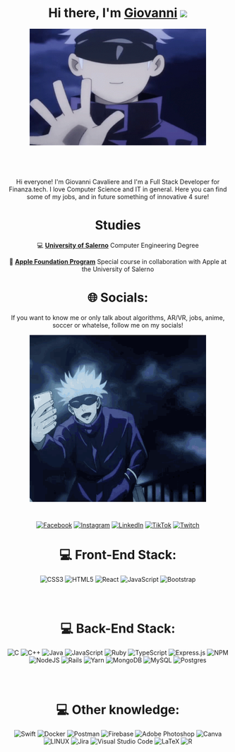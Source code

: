 <div align="center">
   <h1>Hi there, I'm <a href ="https://github.com/giovannicavaliere3">Giovanni</a> <img src="https://media.giphy.com/media/hvRJCLFzcasrR4ia7z/giphy.gif" width="25px"> </h1>

<div align="center">
<img hight="300" width="400" alt="GIF" align="center" style = "padding-bottom: 30px" src="assets/gojo-hello.gif">
</div>
<p style="padding-top: 30px">Hi everyone! I'm Giovanni Cavaliere and I'm a Full Stack Developer for Finanza.tech. I love Computer Science and IT in general. Here you can find some of my jobs, and in future something of innovative 4 sure!
</p>

<h1>Studies</h1>

:computer: [**University of Salerno**][ur] Computer Engineering Degree

:apple: [**Apple Foundation Program**][af] Special course in collaboration with Apple at the University of Salerno

[ur]: https://rochester.edu
[af]: http://www.applefoundationprogram.unisa.it/

<h1> 🌐 Socials: </h1>

<p >If you want to know me or only talk about algorithms, AR/VR, jobs, anime, soccer or whatelse, follow me on my socials! </p>
<div align="center">
<img hight="300" width="400" alt="GIF" align="center" style = "padding-bottom: 30px" src="assets/gojo-foto.gif">

[![Facebook](https://img.shields.io/badge/Facebook-%231877F2.svg?logo=Facebook&logoColor=white)](https://www.facebook.com/gionny.s.cavaliere/) [![Instagram](https://img.shields.io/badge/Instagram-%23E4405F.svg?logo=Instagram&logoColor=white)](https://www.instagram.com/giovannicavaliere3/?hl=it) [![LinkedIn](https://img.shields.io/badge/LinkedIn-%230077B5.svg?logo=linkedin&logoColor=white)](www.linkedin.com/in/giovanni-cavaliere-20b486184) [![TikTok](https://img.shields.io/badge/TikTok-%23000000.svg?logo=TikTok&logoColor=white)](https://tiktok.com/@Jotaro97) [![Twitch](https://img.shields.io/badge/Twitch-%239146FF.svg?logo=Twitch&logoColor=white)](https://twitch.tv/Jotaro97)

</div>

<div style = "padding-bottom: 30px">

# 💻 Front-End Stack:

![CSS3](https://img.shields.io/badge/css3-%231572B6.svg?style=for-the-badge&logo=css3&logoColor=white) ![HTML5](https://img.shields.io/badge/html5-%23E34F26.svg?style=for-the-badge&logo=html5&logoColor=white) ![React](https://img.shields.io/badge/react-%2320232a.svg?style=for-the-badge&logo=react&logoColor=%2361DAFB)
![JavaScript](https://img.shields.io/badge/javascript-%23323330.svg?style=for-the-badge&logo=javascript&logoColor=%23F7DF1E) ![Bootstrap](https://img.shields.io/badge/bootstrap-%23563D7C.svg?style=for-the-badge&logo=bootstrap&logoColor=white)

</div>

<div style = "padding-bottom: 30px">

# 💻 Back-End Stack:

![C](https://img.shields.io/badge/c-%2300599C.svg?style=for-the-badge&logo=c&logoColor=white) ![C++](https://img.shields.io/badge/c++-%2300599C.svg?style=for-the-badge&logo=c%2B%2B&logoColor=white) ![Java](https://img.shields.io/badge/java-%23ED8B00.svg?style=for-the-badge&logo=java&logoColor=white) ![JavaScript](https://img.shields.io/badge/javascript-%23323330.svg?style=for-the-badge&logo=javascript&logoColor=%23F7DF1E) ![Ruby](https://img.shields.io/badge/ruby-%23CC342D.svg?style=for-the-badge&logo=ruby&logoColor=white) ![TypeScript](https://img.shields.io/badge/typescript-%23007ACC.svg?style=for-the-badge&logo=typescript&logoColor=white) ![Express.js](https://img.shields.io/badge/express.js-%23404d59.svg?style=for-the-badge&logo=express&logoColor=%2361DAFB) ![NPM](https://img.shields.io/badge/NPM-%23000000.svg?style=for-the-badge&logo=npm&logoColor=white) ![NodeJS](https://img.shields.io/badge/node.js-6DA55F?style=for-the-badge&logo=node.js&logoColor=white) ![Rails](https://img.shields.io/badge/rails-%23CC0000.svg?style=for-the-badge&logo=ruby-on-rails&logoColor=white) ![Yarn](https://img.shields.io/badge/yarn-%232C8EBB.svg?style=for-the-badge&logo=yarn&logoColor=white) ![MongoDB](https://img.shields.io/badge/MongoDB-%234ea94b.svg?style=for-the-badge&logo=mongodb&logoColor=white) ![MySQL](https://img.shields.io/badge/mysql-%2300f.svg?style=for-the-badge&logo=mysql&logoColor=white) ![Postgres](https://img.shields.io/badge/postgres-%23316192.svg?style=for-the-badge&logo=postgresql&logoColor=white)

</div>

<div style = "padding-bottom: 30px">

# 💻 Other knowledge:

![Swift](https://img.shields.io/badge/swift-F54A2A?style=for-the-badge&logo=swift&logoColor=white) ![Docker](https://img.shields.io/badge/docker-%230db7ed.svg?style=for-the-badge&logo=docker&logoColor=white) ![Postman](https://img.shields.io/badge/Postman-FF6C37?style=for-the-badge&logo=postman&logoColor=white) ![Firebase](https://img.shields.io/badge/firebase-%23039BE5.svg?style=for-the-badge&logo=firebase) ![Adobe Photoshop](https://img.shields.io/badge/adobephotoshop-%2331A8FF.svg?style=for-the-badge&logo=adobephotoshop&logoColor=white) ![Canva](https://img.shields.io/badge/Canva-%2300C4CC.svg?style=for-the-badge&logo=Canva&logoColor=white) ![LINUX](https://img.shields.io/badge/Linux-FCC624?style=for-the-badge&logo=linux&logoColor=black) ![Jira](https://img.shields.io/badge/jira-%230A0FFF.svg?style=for-the-badge&logo=jira&logoColor=white)
![Visual Studio Code](https://img.shields.io/badge/VSCode-007ACC?logo=visualstudiocode&logoColor=white&style=for-the-badge) ![LaTeX](https://img.shields.io/badge/latex-%23008080.svg?style=for-the-badge&logo=latex&logoColor=white) ![R](https://img.shields.io/badge/r-%23276DC3.svg?style=for-the-badge&logo=r&logoColor=white)

</div>
</div>
